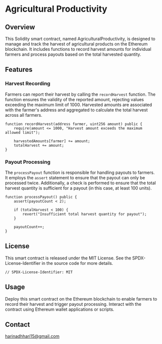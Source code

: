 # Agricultural Productivity 
## Overview

This Solidity smart contract, named AgriculturalProductivity, is designed to manage and track the harvest of agricultural products on the Ethereum blockchain. It includes functions to record harvest amounts for individual farmers and process payouts based on the total harvested quantity.

## Features

### Harvest Recording

Farmers can report their harvest by calling the `recordHarvest` function. The function ensures the validity of the reported amount, rejecting values exceeding the maximum limit of 1000. Harvested amounts are associated with the farmer's address and aggregated to calculate the total harvest across all farmers.

```solidity
function recordHarvest(address farmer, uint256 amount) public {
    require(amount <= 1000, "Harvest amount exceeds the maximum allowed limit");

    harvestedAmounts[farmer] += amount;
    totalHarvest += amount;
}
```

### Payout Processing

The `processPayout` function is responsible for handling payouts to farmers. It employs the `assert` statement to ensure that the payout can only be processed twice. Additionally, a check is performed to ensure that the total harvest quantity is sufficient for a payout (in this case, at least 100 units).

```solidity
function processPayout() public {
    assert(payoutCount < 2);

    if (totalHarvest < 100) {
        revert("Insufficient total harvest quantity for payout");
    }

    payoutCount++;
}
```

## License

This smart contract is released under the MIT License. See the SPDX-License-Identifier in the source code for more details.

```solidity
// SPDX-License-Identifier: MIT
```

## Usage

Deploy this smart contract on the Ethereum blockchain to enable farmers to record their harvest and trigger payout processing. Interact with the contract using Ethereum wallet applications or scripts.

## Contact

harinadhhari15@gmail.com
